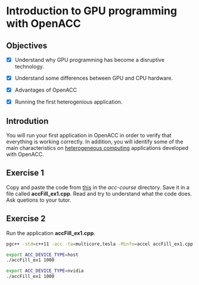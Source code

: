 # Introduction to GPU programming with OpenACC

## Objectives

- [x] Understand why GPU programming has become a disruptive technology.
- [x] Understand some differences between GPU and CPU hardware.
- [x] Advantages of OpenACC
- [x] Running the first heterogenious application.


## Introdution

You will run your first application in OpenACC in order to verify that everything is working correctly. In addition, you will identify some of the main characteristics on [heterogeneous computing](https://en.wikipedia.org/wiki/Heterogeneous_computing) applications developed with OpenACC.


## Exercise 1

Copy and paste the code from [this](https://github.com/rmfarber/ParallelProgrammingWithOpenACC/blob/master/Chapter01/accFill_ex1.cpp) in the *acc-course* directory. Save it in a file called **accFill_ex1.cpp**. Read and try to understand what the code does. Ask quetions to your tutor.

## Exercise 2

Run the application **accFill_ex1.cpp**.

```bash
pgc++ -std=c++11 -acc -ta=multicore,tesla -Minfo=accel accFill_ex1.cpp -o accFill_ex1
```

```bash
export ACC_DEVICE_TYPE=host 
./accFill_ex1 1000 
```

```bash
export ACC_DEVICE_TYPE=nvidia 
./accFill_ex1 1000 
```